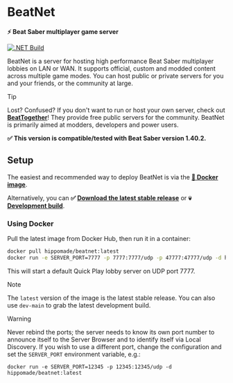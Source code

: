 # BeatNet
**⚡ Beat Saber multiplayer game server**

[![.NET Build](https://github.com/roydejong/BeatNet/actions/workflows/dotnet.yml/badge.svg?branch=main&event=push)](https://github.com/roydejong/BeatNet/actions/workflows/dotnet.yml)

BeatNet is a server for hosting high performance Beat Saber multiplayer lobbies on LAN or WAN. It supports official, custom and modded content across multiple game modes. You can host public or private servers for you and your friends, or the community at large.

> [!TIP]
> Lost? Confused? If you don't want to run or host your own server, check out **[BeatTogether](https://discord.com/invite/gezGrFG4tz)**! They provide free public servers for the community. BeatNet is primarily aimed at modders, developers and power users.

**✅ This version is compatible/tested with Beat Saber version 1.40.2.**

## Setup
The easiest and recommended way to deploy BeatNet is via the **[🐳 Docker image](https://hub.docker.com/repository/docker/hippomade/beatnet)**.

Alternatively, you can **✅ [Download the latest stable release](https://github.com/roydejong/BeatNet/releases/latest)** or **💀 [Development build](https://github.com/roydejong/BeatNet/actions/workflows/dotnet.yml?query=event%3Apush+is%3Asuccess+branch%3Amain)**.

### Using Docker
Pull the latest image from Docker Hub, then run it in a container:

```bash
docker pull hippomade/beatnet:latest
docker run -e SERVER_PORT=7777 -p 7777:7777/udp -p 47777:47777/udp -d hippomade/beatnet:latest
```

This will start a default Quick Play lobby server on UDP port 7777.

> [!NOTE] 
> The `latest` version of the image is the latest stable release. You can also use `dev-main` to grab the latest development build.
 
> [!WARNING]   
> Never rebind the ports; the server needs to know its own port number to announce itself to the Server Browser and to identify itself via Local Discovery.
> If you wish to use a different port, change the configuration and set the `SERVER_PORT` environment variable, e.g.:
> ```
> docker run -e SERVER_PORT=12345 -p 12345:12345/udp -d hippomade/beatnet:latest
> ```
